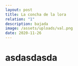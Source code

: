 ```yaml
---
layout: post
title: La concha de la lora
relation: "1"
description: bajada
image: /assets/uploads/val.png
date: 2020-11-26
---
```

# asdasdasda